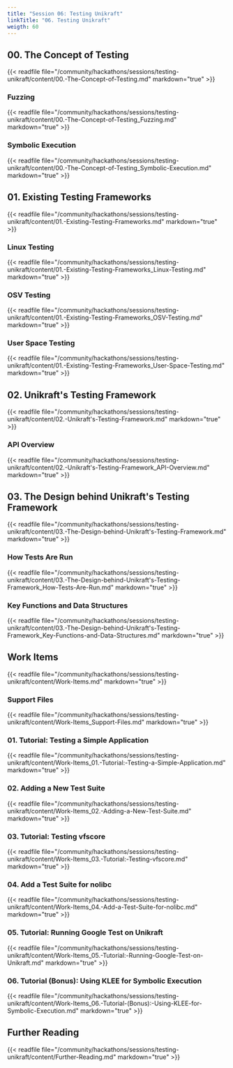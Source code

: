 ```yaml
---
title: "Session 06: Testing Unikraft"
linkTitle: "06. Testing Unikraft"
weigth: 60
---
```


## 00. The Concept of Testing

{{< readfile file="/community/hackathons/sessions/testing-unikraft/content/00.-The-Concept-of-Testing.md" markdown="true" >}}

### Fuzzing

{{< readfile file="/community/hackathons/sessions/testing-unikraft/content/00.-The-Concept-of-Testing_Fuzzing.md" markdown="true" >}}

### Symbolic Execution

{{< readfile file="/community/hackathons/sessions/testing-unikraft/content/00.-The-Concept-of-Testing_Symbolic-Execution.md" markdown="true" >}}

## 01. Existing Testing Frameworks

{{< readfile file="/community/hackathons/sessions/testing-unikraft/content/01.-Existing-Testing-Frameworks.md" markdown="true" >}}

### Linux Testing

{{< readfile file="/community/hackathons/sessions/testing-unikraft/content/01.-Existing-Testing-Frameworks_Linux-Testing.md" markdown="true" >}}

### OSV Testing

{{< readfile file="/community/hackathons/sessions/testing-unikraft/content/01.-Existing-Testing-Frameworks_OSV-Testing.md" markdown="true" >}}

### User Space Testing

{{< readfile file="/community/hackathons/sessions/testing-unikraft/content/01.-Existing-Testing-Frameworks_User-Space-Testing.md" markdown="true" >}}

## 02. Unikraft's Testing Framework

{{< readfile file="/community/hackathons/sessions/testing-unikraft/content/02.-Unikraft's-Testing-Framework.md" markdown="true" >}}

### API Overview

{{< readfile file="/community/hackathons/sessions/testing-unikraft/content/02.-Unikraft's-Testing-Framework_API-Overview.md" markdown="true" >}}

## 03. The Design behind Unikraft's Testing Framework

{{< readfile file="/community/hackathons/sessions/testing-unikraft/content/03.-The-Design-behind-Unikraft's-Testing-Framework.md" markdown="true" >}}

### How Tests Are Run

{{< readfile file="/community/hackathons/sessions/testing-unikraft/content/03.-The-Design-behind-Unikraft's-Testing-Framework_How-Tests-Are-Run.md" markdown="true" >}}

### Key Functions and Data Structures

{{< readfile file="/community/hackathons/sessions/testing-unikraft/content/03.-The-Design-behind-Unikraft's-Testing-Framework_Key-Functions-and-Data-Structures.md" markdown="true" >}}

## Work Items

{{< readfile file="/community/hackathons/sessions/testing-unikraft/content/Work-Items.md" markdown="true" >}}

### Support Files

{{< readfile file="/community/hackathons/sessions/testing-unikraft/content/Work-Items_Support-Files.md" markdown="true" >}}

### 01. Tutorial: Testing a Simple Application

{{< readfile file="/community/hackathons/sessions/testing-unikraft/content/Work-Items_01.-Tutorial:-Testing-a-Simple-Application.md" markdown="true" >}}

### 02. Adding a New Test Suite

{{< readfile file="/community/hackathons/sessions/testing-unikraft/content/Work-Items_02.-Adding-a-New-Test-Suite.md" markdown="true" >}}

### 03. Tutorial: Testing vfscore

{{< readfile file="/community/hackathons/sessions/testing-unikraft/content/Work-Items_03.-Tutorial:-Testing-vfscore.md" markdown="true" >}}

### 04. Add a Test Suite for nolibc

{{< readfile file="/community/hackathons/sessions/testing-unikraft/content/Work-Items_04.-Add-a-Test-Suite-for-nolibc.md" markdown="true" >}}

### 05. Tutorial: Running Google Test on Unikraft

{{< readfile file="/community/hackathons/sessions/testing-unikraft/content/Work-Items_05.-Tutorial:-Running-Google-Test-on-Unikraft.md" markdown="true" >}}

### 06. Tutorial (Bonus): Using KLEE for Symbolic Execution

{{< readfile file="/community/hackathons/sessions/testing-unikraft/content/Work-Items_06.-Tutorial-(Bonus):-Using-KLEE-for-Symbolic-Execution.md" markdown="true" >}}

## Further Reading

{{< readfile file="/community/hackathons/sessions/testing-unikraft/content/Further-Reading.md" markdown="true" >}}
